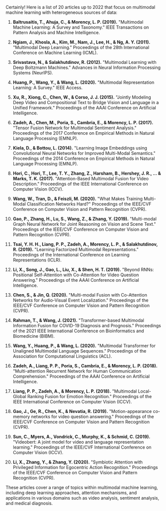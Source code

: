 Certainly! Here is a list of 20 articles up to 2022 that focus on multimodal machine learning with heterogeneous sources of data:

1. **Baltrusaitis, T., Ahuja, C., & Morency, L. P. (2019).** "Multimodal Machine Learning: A Survey and Taxonomy." IEEE Transactions on Pattern Analysis and Machine Intelligence.
   
2. **Ngiam, J., Khosla, A., Kim, M., Nam, J., Lee, H., & Ng, A. Y. (2011).** "Multimodal Deep Learning." Proceedings of the 28th International Conference on Machine Learning (ICML).

3. **Srivastava, N., & Salakhutdinov, R. (2012).** "Multimodal Learning with Deep Boltzmann Machines." Advances in Neural Information Processing Systems (NeurIPS).

4. **Huang, P., Wang, Y., & Wang, L. (2020).** "Multimodal Representation Learning: A Survey." IEEE Access.

5. **Xu, R., Xiong, C., Chen, W., & Corso, J. J. (2015).** "Jointly Modeling Deep Video and Compositional Text to Bridge Vision and Language in a Unified Framework." Proceedings of the AAAI Conference on Artificial Intelligence.

6. **Zadeh, A., Chen, M., Poria, S., Cambria, E., & Morency, L. P. (2017).** "Tensor Fusion Network for Multimodal Sentiment Analysis." Proceedings of the 2017 Conference on Empirical Methods in Natural Language Processing (EMNLP).

7. **Kiela, D., & Bottou, L. (2014).** "Learning Image Embeddings using Convolutional Neural Networks for Improved Multi-Modal Semantics." Proceedings of the 2014 Conference on Empirical Methods in Natural Language Processing (EMNLP).

8. **Hori, C., Hori, T., Lee, T. Y., Zhang, Z., Harsham, B., Hershey, J. R., ... & Marks, T. K. (2017).** "Attention-Based Multimodal Fusion for Video Description." Proceedings of the IEEE International Conference on Computer Vision (ICCV).

9. **Wang, W., Tran, D., & Feiszli, M. (2020).** "What Makes Training Multi-Modal Classification Networks Hard?" Proceedings of the IEEE/CVF Conference on Computer Vision and Pattern Recognition (CVPR).

10. **Gao, P., Zhang, H., Lu, S., Wang, Z., & Zhang, Y. (2019).** "Multi-modal Graph Neural Network for Joint Reasoning on Vision and Scene Text." Proceedings of the IEEE/CVF Conference on Computer Vision and Pattern Recognition (CVPR).

11. **Tsai, Y. H. H., Liang, P. P., Zadeh, A., Morency, L. P., & Salakhutdinov, R. (2019).** "Learning Factorized Multimodal Representations." Proceedings of the International Conference on Learning Representations (ICLR).

12. **Li, X., Song, J., Gao, L., Liu, X., & Shen, H. T. (2019).** "Beyond RNNs: Positional Self-Attention with Co-Attention for Video Question Answering." Proceedings of the AAAI Conference on Artificial Intelligence.

13. **Chen, S., & Jin, Q. (2020).** "Multi-modal Fusion with Co-Attention Networks for Audio-Visual Event Localization." Proceedings of the IEEE/CVF Conference on Computer Vision and Pattern Recognition (CVPR).

14. **Rahman, T., & Wang, J. (2021).** "Transformer-based Multimodal Information Fusion for COVID-19 Diagnosis and Prognosis." Proceedings of the 2021 IEEE International Conference on Bioinformatics and Biomedicine (BIBM).

15. **Wang, Y., Huang, P., & Wang, L. (2020).** "Multimodal Transformer for Unaligned Multimodal Language Sequences." Proceedings of the Association for Computational Linguistics (ACL).

16. **Zadeh, A., Liang, P. P., Poria, S., Cambria, E., & Morency, L. P. (2018).** "Multi-attention Recurrent Network for Human Communication Comprehension." Proceedings of the AAAI Conference on Artificial Intelligence.

17. **Liang, P. P., Zadeh, A., & Morency, L. P. (2018).** "Multimodal Local-Global Ranking Fusion for Emotion Recognition." Proceedings of the IEEE International Conference on Computer Vision (ICCV).

18. **Gao, J., Ge, R., Chen, K., & Nevatia, R. (2019).** "Motion-appearance co-memory networks for video question answering." Proceedings of the IEEE/CVF Conference on Computer Vision and Pattern Recognition (CVPR).

19. **Sun, C., Myers, A., Vondrick, C., Murphy, K., & Schmid, C. (2019).** "Videobert: A joint model for video and language representation learning." Proceedings of the IEEE/CVF International Conference on Computer Vision (ICCV).

20. **Li, X., Zhang, Y., & Zhang, Y. (2020).** "Symbiotic Attention with Privileged Information for Egocentric Action Recognition." Proceedings of the IEEE/CVF Conference on Computer Vision and Pattern Recognition (CVPR).

These articles cover a range of topics within multimodal machine learning, including deep learning approaches, attention mechanisms, and applications in various domains such as video analysis, sentiment analysis, and medical diagnosis.